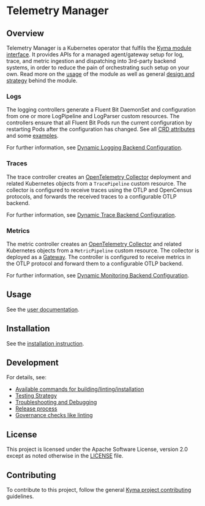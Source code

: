 # Telemetry Manager

## Overview

Telemetry Manager is a Kubernetes operator that fulfils the [Kyma module interface](https://github.com/kyma-project/community/tree/main/concepts/modularization). It provides APIs for a managed agent/gateway setup for log, trace, and metric ingestion and dispatching into 3rd-party backend systems, in order to reduce the pain of orchestrating such setup on your own. Read more on the [usage](./docs/usage/README.md) of the module as well as general [design and strategy](https://github.com/kyma-project/community/blob/main/concepts/observability-strategy/strategy.md) behind the module.

### Logs

The logging controllers generate a Fluent Bit DaemonSet and configuration from one or more LogPipeline and LogParser custom resources. The controllers ensure that all Fluent Bit Pods run the current configuration by restarting Pods after the configuration has changed. See all [CRD attributes](apis/telemetry/v1alpha1/logpipeline_types.go) and some [examples](config/samples).

For further information, see [Dynamic Logging Backend Configuration](https://github.com/kyma-project/community/tree/main/concepts/observability-strategy/configurable-logging).

### Traces

The trace controller creates an [OpenTelemetry Collector](https://opentelemetry.io/docs/collector/) deployment and related Kubernetes objects from a `TracePipeline` custom resource. The collector is configured to receive traces using the OTLP and OpenCensus protocols, and forwards the received traces to a configurable OTLP backend.

For further information, see [Dynamic Trace Backend Configuration](https://github.com/kyma-project/community/tree/main/concepts/observability-strategy/configurable-tracing).

### Metrics

The metric controller creates an [OpenTelemetry Collector](https://opentelemetry.io/docs/collector/) and related Kubernetes objects from a `MetricPipeline` custom resource. The collector is deployed as a [Gateway](https://opentelemetry.io/docs/collector/deployment/#gateway). The controller is configured to receive metrics in the OTLP protocol and forward them to a configurable OTLP backend.

For further information, see [Dynamic Monitoring Backend Configuration](https://github.com/kyma-project/community/tree/main/concepts/observability-strategy/configurable-monitoring).

## Usage

See the [user documentation](./docs/user/README.md).

## Installation

See the [installation instruction](./docs/contributor/installation.md).

## Development

For details, see:
- [Available commands for building/linting/installation](./docs/contributor/development.md)
- [Testing Strategy](./docs/contributor/testing.md)
- [Troubleshooting and Debugging](./docs/contributor/troubleshooting.md)
- [Release process](./docs/contributor/releasing.md)
- [Governance checks like linting](./docs/contributor/governance.md)

## License

This project is licensed under the Apache Software License, version 2.0 except as noted otherwise in the [LICENSE](./LICENSE) file.

## Contributing

To contribute to this project, follow the general [Kyma project contributing](https://github.com/kyma-project/community/blob/main/docs/contributing/02-contributing.md) guidelines.
